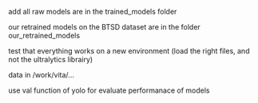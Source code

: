add all raw models are in the trained_models folder

our retrained models on the BTSD dataset are in the folder our_retrained_models

test that everything works on a new environment (load the right files, and not the ultralytics librairy)

data in /work/vita/...

use val function of yolo for evaluate performanace of models 


